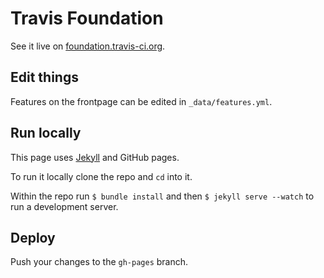 # Travis Foundation

See it live on [foundation.travis-ci.org](http://foundation.travis-ci.org/).

## Edit things

Features on the frontpage can be edited in `_data/features.yml`.

## Run locally

This page uses [Jekyll](http://jekyllrb.org) and GitHub pages.

To run it locally clone the repo and `cd` into it.

Within the repo run `$ bundle install` and then `$ jekyll serve --watch` to run a development server.

## Deploy

Push your changes to the `gh-pages` branch.
